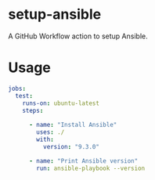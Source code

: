 # setup-ansible
A GitHub Workflow action to setup Ansible.

# Usage

```yaml
jobs:
  test:
    runs-on: ubuntu-latest
    steps:
    
      - name: "Install Ansible"
        uses: ./ 
        with:
          version: "9.3.0"

      - name: "Print Ansible version"
        run: ansible-playbook --version

```

